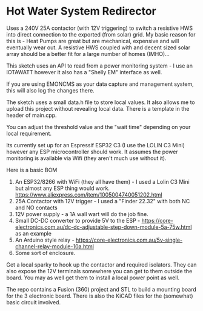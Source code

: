 # Hot Water System Redirector

Uses a 240V 25A contactor (with 12V triggering) to switch a resistive HWS into direct connection to the exported (from solar) grid. My
basic reason for this is - Heat Pumps are great but are mechanical, expensive and will eventually wear out. A resistive HWS coupled with and 
decent sized solar array should be a better fit for a large number of homes  (IMHO)...

This sketch uses an API to read from a power monitoring system - I use an IOTAWATT however it also has a "Shelly EM" interface as well.

If you are using EMONCMS as your data capture and management system, this will also log the changes there.

The sketch uses a small data.h file to store local values. It also allows me to upload this project without revealing local data. 
There is a template in the header of main.cpp. 

You can adjust the threshold value and the "wait time" depending on your local requirement.

Its currently set up for an Espressif ESP32 C3 (I use the LOLIN C3 Mini) however any ESP microcontroller should work. It assumes
the power monitoring is available via Wifi (they aren't much use without it).

Here is a basic BOM  

1. An ESP32/8266 with WiFi (they all have them) - I used a Lolin C3 Mini but almost any ESP thing would work. https://www.aliexpress.com/item/1005004740051202.html
2. 25A Contactor with 12V trigger - I used a "Finder 22.32" with both NC and NO contacts
3. 12V power supply - a 1A wall wart will do the job fine.
4. Small DC-DC converter to provide 5V to the ESP - https://core-electronics.com.au/dc-dc-adjustable-step-down-module-5a-75w.html  as an example
5. An Arduino style relay - https://core-electronics.com.au/5v-single-channel-relay-module-10a.html
6. Some sort of enclosure.

Get a local sparky to hook up the contactor and required isolators. They can also expose the 12V terminals somewhere you can get to them outside the board. You may as well get them to install a local power point as well.

The repo contains a Fusion (360) project and STL to build a mounting board for the 3 electronic board. There is also the KiCAD files for the (somewhat) basic circuit involved.


